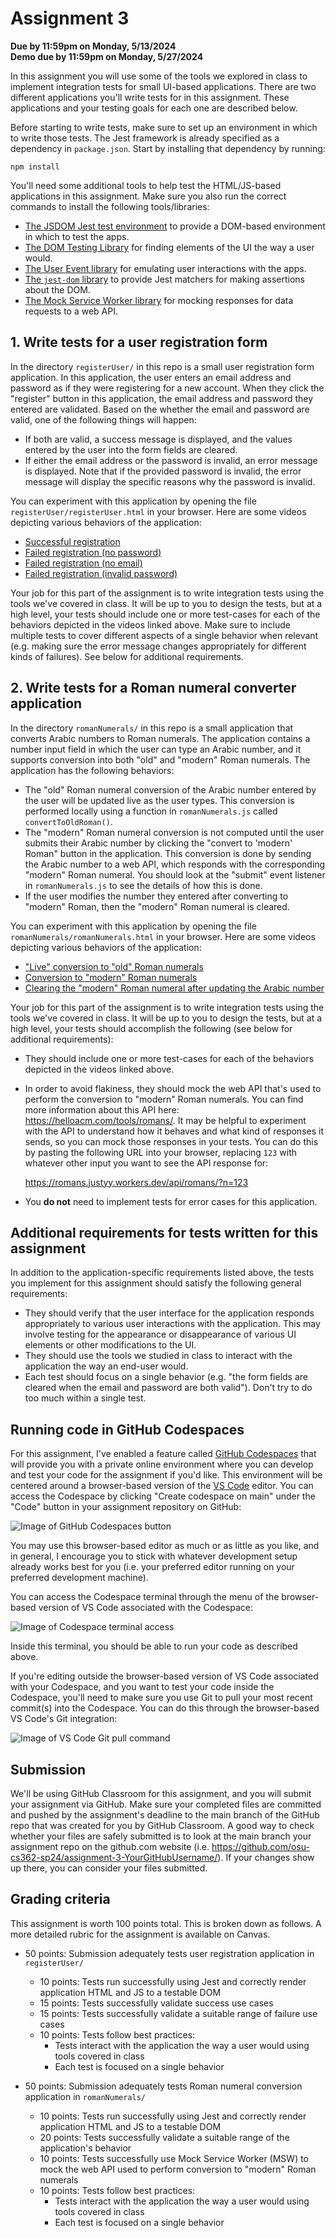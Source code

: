 # Assignment 3
**Due by 11:59pm on Monday, 5/13/2024** <br/>
**Demo due by 11:59pm on Monday, 5/27/2024**

In this assignment you will use some of the tools we explored in class to implement integration tests for small UI-based applications.  There are two different applications you'll write tests for in this assignment.  These applications and your testing goals for each one are described below.

Before starting to write tests, make sure to set up an environment in which to write those tests.  The Jest framework is already specified as a dependency in `package.json`.  Start by installing that dependency by running:
```
npm install
```
You'll need some additional tools to help test the HTML/JS-based applications in this assignment.  Make sure you also run the correct commands to install the following tools/libraries:
  * [The JSDOM Jest test environment](https://jestjs.io/docs/tutorial-jquery) to provide a DOM-based environment in which to test the apps.
  * [The DOM Testing Library](https://testing-library.com/docs/dom-testing-library/intro) for finding elements of the UI the way a user would.
  * [The User Event library](https://testing-library.com/docs/user-event/intro) for emulating user interactions with the apps.
  * [The `jest-dom` library](https://github.com/testing-library/jest-dom#readme) to provide Jest matchers for making assertions about the DOM.
  * [The Mock Service Worker library](https://mswjs.io/) for mocking responses for data requests to a web API.

## 1. Write tests for a user registration form

In the directory `registerUser/` in this repo is a small user registration form application.  In this application, the user enters an email address and password as if they were registering for a new account.  When they click the "register" button in this application, the email address and password they entered are validated.  Based on the whether the email and password are valid, one of the following things will happen:
  * If both are valid, a success message is displayed, and the values entered by the user into the form fields are cleared.
  * If either the email address or the password is invalid, an error message is displayed.  Note that if the provided password is invalid, the error message will display the specific reasons why the password is invalid.

You can experiment with this application by opening the file `registerUser/registerUser.html` in your browser.  Here are some videos depicting various behaviors of the application:
  * [Successful registration](./videos/registerUser/registerSuccess.mp4)
  * [Failed registration (no password)](./videos/registerUser/registerFail1.mp4)
  * [Failed registration (no email)](./videos/registerUser/registerFail2.mp4)
  * [Failed registration (invalid password)](./videos/registerUser/registerFail3.mp4)

Your job for this part of the assignment is to write integration tests using the tools we've covered in class.  It will be up to you to design the tests, but at a high level, your tests should include one or more test-cases for each of the behaviors depicted in the videos linked above.  Make sure to include multiple tests to cover different aspects of a single behavior when relevant (e.g. making sure the error message changes appropriately for different kinds of failures).  See below for additional requirements.

## 2. Write tests for a Roman numeral converter application

In the directory `romanNumerals/` in this repo is a small application that converts Arabic numbers to Roman numerals.  The application contains a number input field in which the user can type an Arabic number, and it supports conversion into both "old" and "modern" Roman numerals.  The application has the following behaviors:
  * The "old" Roman numeral conversion of the Arabic number entered by the user will be updated live as the user types.  This conversion is performed locally using a function in `romanNumerals.js` called `convertToOldRoman()`.
  * The "modern" Roman numeral conversion is not computed until the user submits their Arabic number by clicking the "convert to 'modern' Roman" button in the application.  This conversion is done by sending the Arabic number to a web API, which responds with the corresponding "modern" Roman numeral.  You should look at the "submit" event listener in `romanNumerals.js` to see the details of how this is done.
  * If the user modifies the number they entered after converting to "modern" Roman, then the "modern" Roman numeral is cleared.

You can experiment with this application by opening the file `romanNumerals/romanNumerals.html` in your browser.  Here are some videos depicting various behaviors of the application:
  * ["Live" conversion to "old" Roman numerals](./videos/romanNumerals/oldRomanLiveTyping.mp4)
  * [Conversion to "modern" Roman numerals](./videos/romanNumerals/modernRoman.mp4)
  * [Clearing the "modern" Roman numeral after updating the Arabic number](./videos/romanNumerals/updateAfterModernRoman.mp4)

Your job for this part of the assignment is to write integration tests using the tools we've covered in class.  It will be up to you to design the tests, but at a high level, your tests should accomplish the following (see below for additional requirements):
  * They should include one or more test-cases for each of the behaviors depicted in the videos linked above.
  * In order to avoid flakiness, they should mock the web API that's used to perform the conversion to "modern" Roman numerals.  You can find more information about this API here: https://helloacm.com/tools/romans/.  It may be helpful to experiment with the API to understand how it behaves and what kind of responses it sends, so you can mock those responses in your tests.  You can do this by pasting the following URL into your browser, replacing `123` with whatever other input you want to see the API response for:

      https://romans.justyy.workers.dev/api/romans/?n=123

  * You **do not** need to implement tests for error cases for this application.

## Additional requirements for tests written for this assignment

In addition to the application-specific requirements listed above, the tests you implement for this assignment should satisfy the following general requirements:
  * They should verify that the user interface for the application responds appropriately to various user interactions with the application.  This may involve testing for the appearance or disappearance of various UI elements or other modifications to the UI.
  * They should use the tools we studied in class to interact with the application the way an end-user would.
  * Each test should focus on a single behavior (e.g. "the form fields are cleared when the email and password are both valid").  Don't try to do too much within a single test.

## Running code in GitHub Codespaces

For this assignment, I've enabled a feature called [GitHub Codespaces](https://docs.github.com/en/codespaces/) that will provide you with a private online environment where you can develop and test your code for the assignment if you'd like.  This environment will be centered around a browser-based version of the [VS Code](https://code.visualstudio.com/) editor.  You can access the Codespace by clicking "Create codespace on main" under the "Code" button in your assignment repository on GitHub:

![Image of GitHub Codespaces button](https://www.dropbox.com/s/wvijvh130fjuud5/Screen%20Shot%202022-05-24%20at%2011.17.58%20AM.png?raw=true)

You may use this browser-based editor as much or as little as you like, and in general, I encourage you to stick with whatever development setup already works best for you (i.e. your preferred editor running on your preferred development machine).

You can access the Codespace terminal through the menu of the browser-based version of VS Code associated with the Codespace:

![Image of Codespace terminal access](https://www.dropbox.com/s/nqebudssjvcwyw5/Screen%20Shot%202022-05-24%20at%2011.45.34%20AM.png?raw=true)

Inside this terminal, you should be able to run your code as described above.

If you're editing outside the browser-based version of VS Code associated with your Codespace, and you want to test your code inside the Codespace, you'll need to make sure you use Git to pull your most recent commit(s) into the Codespace.  You can do this through the browser-based VS Code's Git integration:

![Image of VS Code Git pull command](https://www.dropbox.com/s/d4rlv954af0q6r4/Screen%20Shot%202022-05-24%20at%2011.37.23%20AM.png?raw=true)

## Submission

We'll be using GitHub Classroom for this assignment, and you will submit your assignment via GitHub.  Make sure your completed files are committed and pushed by the assignment's deadline to the main branch of the GitHub repo that was created for you by GitHub Classroom.  A good way to check whether your files are safely submitted is to look at the main branch your assignment repo on the github.com website (i.e. https://github.com/osu-cs362-sp24/assignment-3-YourGitHubUsername/).  If your changes show up there, you can consider your files submitted.

## Grading criteria

This assignment is worth 100 points total.  This is broken down as follows.  A more detailed rubric for the assignment is available on Canvas.

* 50 points: Submission adequately tests user registration application in `registerUser/`
  * 10 points: Tests run successfully using Jest and correctly render application HTML and JS to a testable DOM
  * 15 points: Tests successfully validate success use cases
  * 15 points: Tests successfully validate a suitable range of failure use cases
  * 10 points: Tests follow best practices:
    * Tests interact with the application the way a user would using tools covered in class
    * Each test is focused on a single behavior

* 50 points: Submission adequately tests Roman numeral conversion application in `romanNumerals/`
  * 10 points: Tests run successfully using Jest and correctly render application HTML and JS to a testable DOM
  * 20 points: Tests successfully validate a suitable range of the application's behavior
  * 10 points: Tests successfully use Mock Service Worker (MSW) to mock the web API used to perform conversion to "modern" Roman numerals
  * 10 points: Tests follow best practices:
    * Tests interact with the application the way a user would using tools covered in class
    * Each test is focused on a single behavior
